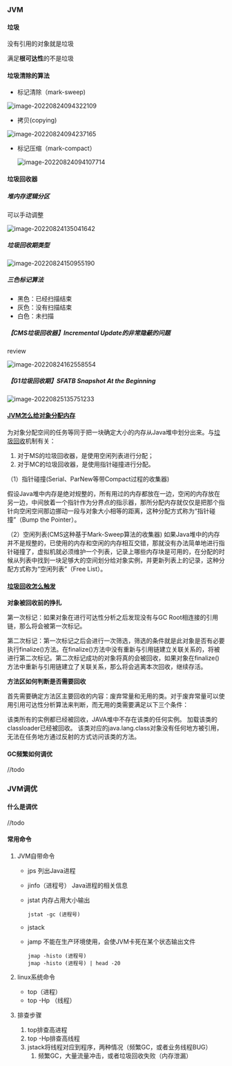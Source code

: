 ### JVM

#### 垃圾

没有引用的对象就是垃圾

满足**根可达性**的不是垃圾

#### 垃圾清除的算法

- 标记清除（mark-sweep)

![image-20220824094322109](https://raw.githubusercontent.com/niusb/picGo/main/img/image-20220824094322109.png)

- 拷贝(copying)

![image-20220824094237165](https://raw.githubusercontent.com/niusb/picGo/main/img/image-20220824094237165.png)

- 标记压缩（mark-compact）

  ![image-20220824094107714](https://raw.githubusercontent.com/niusb/picGo/main/img/image-20220824094107714.png)

#### 垃圾回收器

##### 堆内存逻辑分区

可以手动调整

![image-20220824135041642](https://raw.githubusercontent.com/niusb/picGo/main/img/image-20220824135041642.png)

##### 垃圾回收期类型

![image-20220824150955190](https://raw.githubusercontent.com/niusb/picGo/main/img/image-20220824150955190.png)

##### 三色标记算法

- 黑色：已经扫描结束
- 灰色：没有扫描结束
- 白色：未扫描

##### 【CMS垃圾回收器】Incremental Update的非常隐蔽的问题

review

![image-20220824162558554](https://raw.githubusercontent.com/niusb/picGo/main/img/image-20220824162558554.png)

##### 【G1垃圾回收期】SFATB Snapshot At the Beginning

![image-20220825135751233](https://raw.githubusercontent.com/niusb/picGo/main/img/image-20220825135751233.png)

#### [JVM怎么给对象分配内存](https://blog.csdn.net/qq_37735779/article/details/124620252)

为对象分配空间的任务等同于把一块确定大小的内存从Java堆中划分出来。与[垃圾回收](https://so.csdn.net/so/search?q=垃圾回收&spm=1001.2101.3001.7020)机制有关：

1. 对于MS的垃圾回收器，是使用空闲列表进行分配；
2. 对于MC的垃圾回收器，是使用指针碰撞进行分配。

（1）指针碰撞(Serial、ParNew等带Compact过程的收集器)

假设Java堆中内存是绝对规整的，所有用过的内存都放在一边，空闲的内存放在另一边，中间放着一个指针作为分界点的指示器，那所分配内存就仅仅是把那个指针向空闲空间那边挪动一段与对象大小相等的距离，这种分配方式称为“指针碰撞”（Bump the Pointer）。

（2）空闲列表(CMS这种基于Mark-Sweep算法的收集器)
如果Java堆中的内存并不是规整的，已使用的内存和空闲的内存相互交错，那就没有办法简单地进行指针碰撞了，虚拟机就必须维护一个列表，记录上哪些内存块是可用的，在分配的时候从列表中找到一块足够大的空间划分给对象实例，并更新列表上的记录，这种分配方式称为“空闲列表”（Free List）。

#### [垃圾回收怎么触发](https://blog.csdn.net/weixin_41643257/article/details/122870691)

**对象被回收前的挣扎**

第一次标记：如果对象在进行可达性分析之后发现没有与GC Root相连接的引用链，那么将会被第一次标记。

第二次标记：第一次标记之后会进行一次筛选，筛选的条件就是此对象是否有必要执行finalize()方法。在finalize()方法中没有重新与引用链建立关联关系的，将被进行第二次标记。第二次标记成功的对象将真的会被回收，如果对象在finalize()方法中重新与引用链建立了关联关系，那么将会逃离本次回收，继续存活。

**方法区如何判断是否需要回收**

首先需要确定方法区主要回收的内容：废弃常量和无用的类。对于废弃常量可以使用引用可达性分析算法来判断，而无用的类需要满足以下三个条件：

该类所有的实例都已经被回收，JAVA堆中不存在该类的任何实例。
加载该类的classloader已经被回收。
该类对应的java.lang.class对象没有任何地方被引用，无法在任务地方通过反射的方式访问该类的方法。

#### GC频繁如何调优

//todo



### JVM调优

#### 什么是调优

//todo

#### 常用命令

1. JVM自带命令

   - jps 列出Java进程

   - jinfo（进程号） Java进程的相关信息

   - jstat  内存占用大小输出

     ```
     jstat -gc (进程号)
     ```

   - jstack

     
     
   - jamp 不能在生产环境使用，会使JVM卡死在某个状态输出文件

     ```
     jmap -histo (进程号)
     jmap -histo (进程号) | head -20
     ```

2. linux系统命令

   - top（进程）
   - top -Hp （线程）

3. 排查步骤

   1. top排查高进程
   2. top -Hp排查高线程
   3. jstack将线程对应到程序，两种情况（频繁GC，或者业务线程BUG）
      1. 频繁GC，大量流量冲击，或者垃圾回收失败（内存泄漏）



